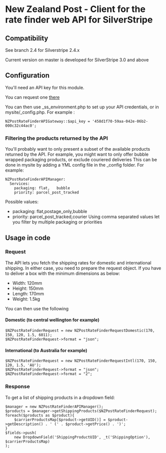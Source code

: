 # New Zealand Post - Client for the rate finder web API for SilverStripe

## Compatibility

See branch 2.4 for Silverstripe 2.4.x 

Current version on master is developed for SilverStripe 3.0 and above

## Configuration

You'll need an API key for this module.

You can request one [there](http://www.nzpost.co.nz/products-services/iphone-apps-apis/rate-finder-api/get-a-rate-finder-api-key)

You can then use _ss_environment.php to set up your API credentials, or in mysite/_config.php. For example :

    NZPostRateFinderAPIGateway::$api_key = '458d1f70-59aa-042e-06b2-000c32c44ac0';

### Filtering the products returned by the API
You'll probably want to only present a subset of the available products returned by the API.
For example, you might want to only offer bubble wrapped packaging products, or exclude couriered deliveries
This can be done in mysite by adding a YML config file in the _config folder. For example:


    NZPostRateFinderAPIManager:
      Services:
        packaging: flat,   bubble
        priority: parcel_post_tracked

Possible values:
- packaging: flat,postage_only,bubble
- priority: parcel_post_tracked,courier
Using comma separated values let you filter by multiple packaging or priorities

## Usage in code
### Request
The API lets you fetch the shipping rates for domestic and international shipping.
In either case, you need to prepare the request object.
If you have to deliver a box with the minimum dimensions as below:
- Width: 120mm
- Height: 150mm
- Length: 170mm
- Weight: 1.5kg

You can then use the following

#### Domestic (to central wellington for example)
    $NZPostRateFinderRequest = new NZPostRateFinderRequestDomestic(170, 150, 120, 1.5, 6011);
    $NZPostRateFinderRequest->format = "json";

#### International (to Australia for example)
    $NZPostRateFinderRequest = new NZPostRateFinderRequestIntl(170, 150, 120, 1.5, 'AU');
    $NZPostRateFinderRequest->format = "json";
	$NZPostRateFinderRequest->format = "2";

### Response
To get a list of shipping products in a dropdown field:

    $manager = new NZPostRateFinderAPIManager();
    $products = $manager->getShippingProducts($NZPostRateFinderRequest);
    foreach($products as $product){
        $carrierProductsMap[$product->getUID()] = $product->getDescription() . ' (' . $product->getPrice() . ')';
    }
    $fields->push(
	    new DropdownField('ShippingProductUID', _t('ShippingOption'), $carrierProductsMap)
    );
